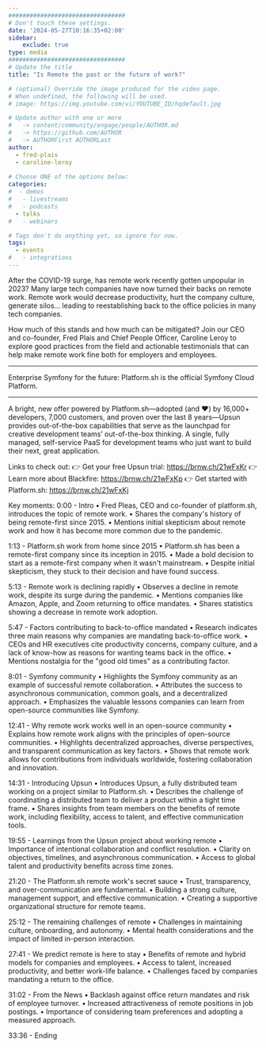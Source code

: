 ```yaml
---
#################################
# Don't touch these settings.
date: '2024-05-27T10:16:35+02:00'
sidebar:
    exclude: true
type: media
#################################
# Update the title
title: "Is Remote the past or the future of work?"

# (optional) Override the image produced for the video page.
# When undefined, the following will be used.
# image: https://img.youtube.com/vi/YOUTUBE_ID/hqdefault.jpg

# Update author with one or more
#   -> content/community/engage/people/AUTHOR.md
#   -> https://github.com/AUTHOR
#   -> AUTHORFirst AUTHORLast
author:
  - fred-plais
  - caroline-leroy
  
# Choose ONE of the options below:
categories:
#  - demos
#   - livestreams
#   - podcasts
  - talks
#   - webinars

# Tags don't do anything yet, so ignore for now.
tags:
  - events
#   - integrations
---
```


After the COVID-19 surge, has remote work recently gotten unpopular in 2023?
Many large tech companies have now turned their backs on remote work. Remote work would decrease productivity, hurt the company culture, generate silos... leading to reestablishing back to the office policies in many tech companies.

How much of this stands and how much can be mitigated? Join our CEO and co-founder, Fred Plais and Chief People Officer, Caroline Leroy to explore good practices from the field and actionable testimonials that can help make remote work fine both for employers and employees.

______________________________________

Enterprise Symfony for the future: Platform.sh is the official Symfony Cloud Platform.
______________________________________

A bright, new offer powered by Platform.sh—adopted (and ❤️) by 16,000+ developers, 7,000 customers, and proven over the last 8 years—Upsun provides out-of-the-box capabilities that serve as the launchpad for creative development teams’ out-of-the-box thinking. A single, fully managed, self-service PaaS for development teams who just want to build their next, great application.

Links to check out:
👉 Get your free Upsun trial: https://brnw.ch/21wFxKr
👉 Learn more about Blackfire: https://brnw.ch/21wFxKp
👉 Get started with Platform.sh: https://brnw.ch/21wFxKj

Key moments:
0:00 - Intro
• Fred Pleas, CEO and co-founder of platform.sh, introduces the topic of remote work.
• Shares the company's history of being remote-first since 2015.
• Mentions initial skepticism about remote work and how it has become more common due to the pandemic.

1:13 - Platform.sh work from home since 2015
• Platform.sh has been a remote-first company since its inception in 2015.
• Made a bold decision to start as a remote-first company when it wasn't mainstream.
• Despite initial skepticism, they stuck to their decision and have found success.

5:13 - Remote work is declining rapidly
• Observes a decline in remote work, despite its surge during the pandemic.
• Mentions companies like Amazon, Apple, and Zoom returning to office mandates.
• Shares statistics showing a decrease in remote work adoption.

5:47 - Factors contributing to back-to-office mandated
• Research indicates three main reasons why companies are mandating back-to-office work.
• CEOs and HR executives cite productivity concerns, company culture, and a lack of know-how as reasons for wanting teams back in the office.
• Mentions nostalgia for the "good old times" as a contributing factor.

8:01 - Symfony community
• Highlights the Symfony community as an example of successful remote collaboration.
• Attributes the success to asynchronous communication, common goals, and a decentralized approach.
• Emphasizes the valuable lessons companies can learn from open-source communities like Symfony.

12:41 - Why remote work works well in an open-source community
• Explains how remote work aligns with the principles of open-source communities.
• Highlights decentralized approaches, diverse perspectives, and transparent communication as key factors.
• Shows that remote work allows for contributions from individuals worldwide, fostering collaboration and innovation.

14:31 - Introducing Upsun
• Introduces Upsun, a fully distributed team working on a project similar to Platform.sh.
• Describes the challenge of coordinating a distributed team to deliver a product within a tight time frame.
• Shares insights from team members on the benefits of remote work, including flexibility, access to talent, and effective communication tools.

19:55 - Learnings from the Upsun project about working remote
• Importance of intentional collaboration and conflict resolution.
• Clarity on objectives, timelines, and asynchronous communication.
• Access to global talent and productivity benefits across time zones.

21:20 - The Platform.sh remote work's secret sauce
• Trust, transparency, and over-communication are fundamental.
• Building a strong culture, management support, and effective communication.
• Creating a supportive organizational structure for remote teams.

25:12 - The remaining challenges of remote
• Challenges in maintaining culture, onboarding, and autonomy.
• Mental health considerations and the impact of limited in-person interaction.

27:41 - We predict remote is here to stay
• Benefits of remote and hybrid models for companies and employees.
• Access to talent, increased productivity, and better work-life balance.
• Challenges faced by companies mandating a return to the office.

31:02 - From the News
• Backlash against office return mandates and risk of employee turnover.
• Increased attractiveness of remote positions in job postings.
• Importance of considering team preferences and adopting a measured approach.

33:36 - Ending